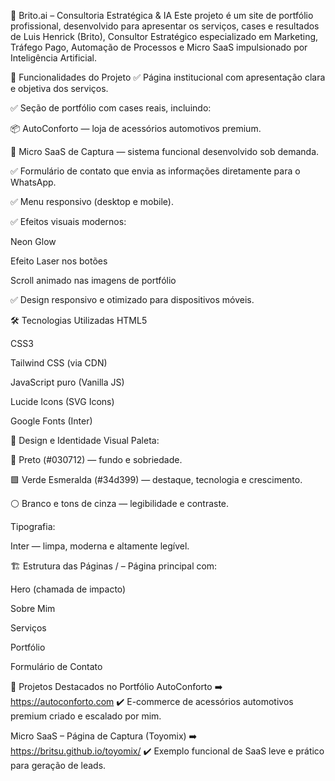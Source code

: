 💼 Brito.ai – Consultoria Estratégica & IA
Este projeto é um site de portfólio profissional, desenvolvido para apresentar os serviços, cases e resultados de Luis Henrick (Brito), Consultor Estratégico especializado em Marketing, Tráfego Pago, Automação de Processos e Micro SaaS impulsionado por Inteligência Artificial.

🚀 Funcionalidades do Projeto
✅ Página institucional com apresentação clara e objetiva dos serviços.

✅ Seção de portfólio com cases reais, incluindo:

📦 AutoConforto — loja de acessórios automotivos premium.

🔧 Micro SaaS de Captura — sistema funcional desenvolvido sob demanda.

✅ Formulário de contato que envia as informações diretamente para o WhatsApp.

✅ Menu responsivo (desktop e mobile).

✅ Efeitos visuais modernos:

Neon Glow

Efeito Laser nos botões

Scroll animado nas imagens de portfólio

✅ Design responsivo e otimizado para dispositivos móveis.

🛠️ Tecnologias Utilizadas
HTML5

CSS3

Tailwind CSS (via CDN)

JavaScript puro (Vanilla JS)

Lucide Icons (SVG Icons)

Google Fonts (Inter)

🎨 Design e Identidade Visual
Paleta:

🔲 Preto (#030712) — fundo e sobriedade.

🟩 Verde Esmeralda (#34d399) — destaque, tecnologia e crescimento.

⚪ Branco e tons de cinza — legibilidade e contraste.

Tipografia:

Inter — limpa, moderna e altamente legível.

🏗️ Estrutura das Páginas
/ – Página principal com:

Hero (chamada de impacto)

Sobre Mim

Serviços

Portfólio

Formulário de Contato

🔗 Projetos Destacados no Portfólio
AutoConforto
➡️ https://autoconforto.com
✔️ E-commerce de acessórios automotivos premium criado e escalado por mim.

Micro SaaS – Página de Captura (Toyomix)
➡️ https://britsu.github.io/toyomix/
✔️ Exemplo funcional de SaaS leve e prático para geração de leads.
